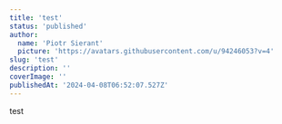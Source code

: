 ```yaml
---
title: 'test'
status: 'published'
author:
  name: 'Piotr Sierant'
  picture: 'https://avatars.githubusercontent.com/u/94246053?v=4'
slug: 'test'
description: ''
coverImage: ''
publishedAt: '2024-04-08T06:52:07.527Z'
---
```


test